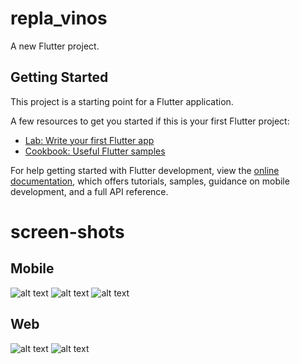 # repla_vinos

A new Flutter project.

## Getting Started

This project is a starting point for a Flutter application.

A few resources to get you started if this is your first Flutter project:

- [Lab: Write your first Flutter app](https://docs.flutter.dev/get-started/codelab)
- [Cookbook: Useful Flutter samples](https://docs.flutter.dev/cookbook)

For help getting started with Flutter development, view the
[online documentation](https://docs.flutter.dev/), which offers tutorials,
samples, guidance on mobile development, and a full API reference.
# screen-shots

## Mobile
![alt text](https://github.com/Carranza32/repla-vinos/tree/main/assets/login_mobile?raw=true)
![alt text](https://github.com/Carranza32/repla-vinos/tree/main/assets/register_mobile?raw=true)
![alt text](https://github.com/Carranza32/repla-vinos/tree/main/assets/form_mobile?raw=true)

## Web
![alt text](https://github.com/Carranza32/repla-vinos/tree/main/assets/Login_web?raw=true)
![alt text](https://github.com/Carranza32/repla-vinos/tree/main/assets/Form_web?raw=true)
